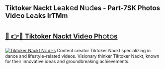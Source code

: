 ## Tiktoker Nackt Le𝚊k𝚎d N𝚞𝚍es - Part-7SK Photos Vid𝚎o Le𝚊ks IrTMm

# <h2><a href="http://fb5q9y3.evod.top/?m=Tiktoker+Nackt">🔗 👉🔴 Tiktoker Nackt Vid𝚎o Ph𝚘t𝚘s</a></h2>

[![Tiktoker Nackt N𝚞d𝚎s](https://i.imgur.com/8V9OHl7.gif)](http://fb5q9y3.evod.top/?m=Tiktoker+Nackt)
Content creator Tiktoker Nackt specializing in dance and lifestyle-related videos. Visionary thinker Tiktoker Nackt, known for their innovative ideas and groundbreaking achievements. 
